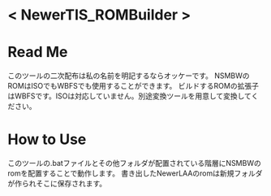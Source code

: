# < NewerTIS_ROMBuilder >
# Read Me
このツールの二次配布は私の名前を明記するならオッケーです。
NSMBWのROMはISOでもWBFSでも使用することができます。
ビルドするROMの拡張子はWBFSです。ISOは対応していません。別途変換ツールを用意して変換してください。

# How to Use
このツールの.batファイルとその他フォルダが配置されている階層にNSMBWのromを配置することで動作します。 書き出したNewerLAAのromは新規フォルダが作られそこに保存されます。
